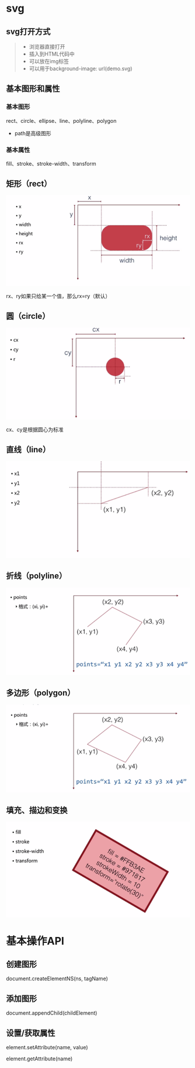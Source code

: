 # svg

## svg打开方式

> * 浏览器直接打开
> * 插入到HTML代码中
> * 可以放在img标签
> * 可以用于background-image: url(demo.svg)

## 基本图形和属性

### 基本图形
rect、circle、ellipse、line、polyline、polygon

* path是高级图形

### 基本属性
fill、stroke、stroke-width、transform

## 矩形（rect）

![rect](img/rect.png)

rx、ry如果只给某一个值，那么rx=ry（默认）

## 圆（circle）

![circle](img/circle.png)

cx、cy是根据圆心为标准

## 直线（line）

![line](img/line.png)

## 折线（polyline）

![polyline](img/polyline.png)

## 多边形（polygon）

![polygon](img/polygon.png)

## 填充、描边和变换

![other](img/other.png)

# 基本操作API

## 创建图形

document.createElementNS(ns, tagName)

## 添加图形

document.appendChild(childElement)

## 设置/获取属性

element.setAttribute(name, value)

element.getAttribute(name)









